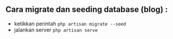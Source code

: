 ## Cara migrate dan seeding database (blog) : 
- ketikkan perintah ```php artisan migrate --seed```
- jalankan server ```php artisan serve```
